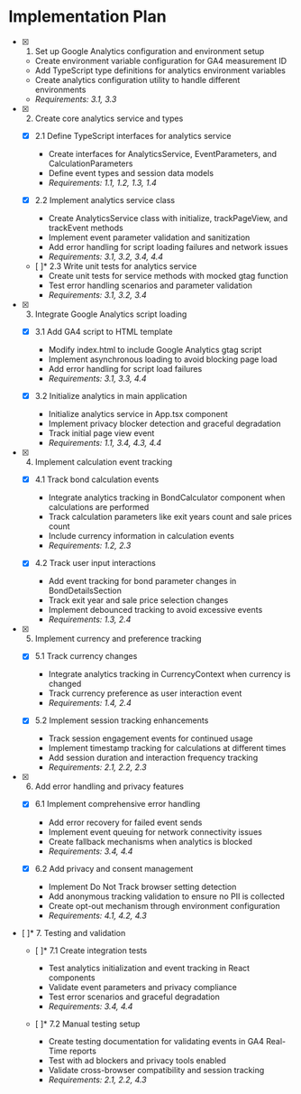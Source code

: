 # Implementation Plan

- [x] 1. Set up Google Analytics configuration and environment setup





  - Create environment variable configuration for GA4 measurement ID
  - Add TypeScript type definitions for analytics environment variables
  - Create analytics configuration utility to handle different environments
  - _Requirements: 3.1, 3.3_

- [x] 2. Create core analytics service and types





  - [x] 2.1 Define TypeScript interfaces for analytics service


    - Create interfaces for AnalyticsService, EventParameters, and CalculationParameters
    - Define event types and session data models
    - _Requirements: 1.1, 1.2, 1.3, 1.4_

  - [x] 2.2 Implement analytics service class


    - Create AnalyticsService class with initialize, trackPageView, and trackEvent methods
    - Implement event parameter validation and sanitization
    - Add error handling for script loading failures and network issues
    - _Requirements: 3.1, 3.2, 3.4, 4.4_

  - [ ]* 2.3 Write unit tests for analytics service
    - Create unit tests for service methods with mocked gtag function
    - Test error handling scenarios and parameter validation
    - _Requirements: 3.1, 3.2, 3.4_

- [x] 3. Integrate Google Analytics script loading





  - [x] 3.1 Add GA4 script to HTML template


    - Modify index.html to include Google Analytics gtag script
    - Implement asynchronous loading to avoid blocking page load
    - Add error handling for script load failures
    - _Requirements: 3.1, 3.3, 4.4_

  - [x] 3.2 Initialize analytics in main application


    - Initialize analytics service in App.tsx component
    - Implement privacy blocker detection and graceful degradation
    - Track initial page view event
    - _Requirements: 1.1, 3.4, 4.3, 4.4_

- [x] 4. Implement calculation event tracking





  - [x] 4.1 Track bond calculation events


    - Integrate analytics tracking in BondCalculator component when calculations are performed
    - Track calculation parameters like exit years count and sale prices count
    - Include currency information in calculation events
    - _Requirements: 1.2, 2.3_

  - [x] 4.2 Track user input interactions


    - Add event tracking for bond parameter changes in BondDetailsSection
    - Track exit year and sale price selection changes
    - Implement debounced tracking to avoid excessive events
    - _Requirements: 1.3, 2.4_

- [x] 5. Implement currency and preference tracking





  - [x] 5.1 Track currency changes


    - Integrate analytics tracking in CurrencyContext when currency is changed
    - Track currency preference as user interaction event
    - _Requirements: 1.4, 2.4_

  - [x] 5.2 Implement session tracking enhancements


    - Track session engagement events for continued usage
    - Implement timestamp tracking for calculations at different times
    - Add session duration and interaction frequency tracking
    - _Requirements: 2.1, 2.2, 2.3_

- [x] 6. Add error handling and privacy features





  - [x] 6.1 Implement comprehensive error handling


    - Add error recovery for failed event sends
    - Implement event queuing for network connectivity issues
    - Create fallback mechanisms when analytics is blocked
    - _Requirements: 3.4, 4.4_

  - [x] 6.2 Add privacy and consent management


    - Implement Do Not Track browser setting detection
    - Add anonymous tracking validation to ensure no PII is collected
    - Create opt-out mechanism through environment configuration
    - _Requirements: 4.1, 4.2, 4.3_

- [ ]* 7. Testing and validation
  - [ ]* 7.1 Create integration tests
    - Test analytics initialization and event tracking in React components
    - Validate event parameters and privacy compliance
    - Test error scenarios and graceful degradation
    - _Requirements: 3.4, 4.4_

  - [ ]* 7.2 Manual testing setup
    - Create testing documentation for validating events in GA4 Real-Time reports
    - Test with ad blockers and privacy tools enabled
    - Validate cross-browser compatibility and session tracking
    - _Requirements: 2.1, 2.2, 4.3_